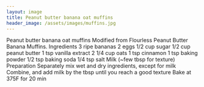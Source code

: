 ```yaml
---
layout: image
title: Peanut butter banana oat muffins
header_image: /assets/images/muffins.jpg
---
```



Peanut butter banana oat muffins
Modified from Flourless Peanut Butter Banana Muffins.
Ingredients
3 ripe bananas
2 eggs
1/2 cup sugar
1/2 cup peanut butter
1 tsp vanilla extract
2 1/4 cup oats
1 tsp cinnamon
1 tsp baking powder
1/2 tsp baking soda
1/4 tsp salt
Milk (~few tbsp for texture)
Preparation
Separately mix wet and dry ingredients, except for milk
Combine, and add milk by the tbsp until you reach a good texture
Bake at 375F for 20 min
